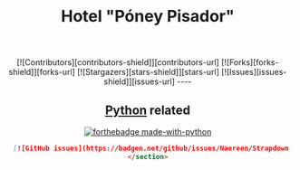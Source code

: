 
<br />

<header align="center">
  
  <h1 align="center">Hotel "Póney Pisador"</h1>
   
</header>
<section align="center">
  [![Contributors][contributors-shield]][contributors-url]
  [![Forks][forks-shield]][forks-url]
  [![Stargazers][stars-shield]][stars-url]
  [![Issues][issues-shield]][issues-url]
  ----

## [Python](https://www.python.org/) related
[![forthebadge made-with-python](http://ForTheBadge.com/images/badges/made-with-python.svg)](https://www.python.org/)
```markdown
  [![GitHub issues](https://badgen.net/github/issues/Naereen/Strapdown.js/)](https://GitHub.com/Naereen/StrapDown.js/issues/)
</section>
